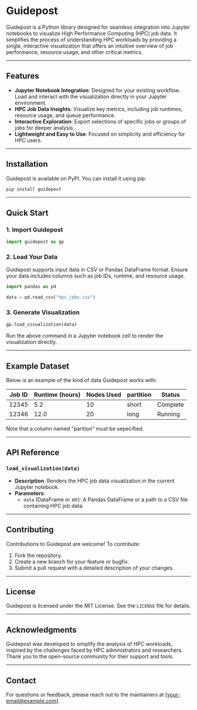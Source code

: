 # Guidepost

Guidepost is a Python library designed for seamless integration into Jupyter notebooks to visualize High Performance Computing (HPC) job data. It simplifies the process of understanding HPC workloads by providing a single, interactive visualization that offers an intuitive overview of job performance, resource usage, and other critical metrics.

---

## Features

- **Jupyter Notebook Integration**: Designed for your existing workflow. Load and interact with the visualization directly in your Jupyter environment.
- **HPC Job Data Insights**: Visualize key metrics, including job runtimes, resource usage, and queue performance.
- **Interactive Exploration**: Export selections of specific jobs or groups of jobs for deeper analysis.
- **Lightweight and Easy to Use**: Focused on simplicity and efficiency for HPC users.

---

## Installation

Guidepost is available on PyPI. You can install it using pip:

```bash
pip install guidepost
```

---

## Quick Start

### 1. Import Guidepost

```python
import guidepost as gp
```

### 2. Load Your Data
Guidepost supports input data in CSV or Pandas DataFrame format. Ensure your data includes columns such as job IDs, runtime, and resource usage.

```python
import pandas as pd

data = pd.read_csv("hpc_jobs.csv")
```

### 3. Generate Visualization

```python
gp.load_visualization(data)
```

Run the above command in a Jupyter notebook cell to render the visualization directly.

---

## Example Dataset
Below is an example of the kind of data Guidepost works with:

| Job ID | Runtime (hours) | Nodes Used | partition | Status |
|--------|-----------------|------------|-----------|--------|
| 12345  | 5.2             | 10         | short | Complete |
| 12346  | 12.0            | 20         | long  | Running  |

Note that a column named "parition" must be sepecified.

---

## API Reference

### `load_visualization(data)`
- **Description**: Renders the HPC job data visualization in the current Jupyter notebook.
- **Parameters**:
  - `data` (DataFrame or str): A Pandas DataFrame or a path to a CSV file containing HPC job data.

---

## Contributing

Contributions to Guidepost are welcome! To contribute:

1. Fork the repository.
2. Create a new branch for your feature or bugfix.
3. Submit a pull request with a detailed description of your changes.

---

## License

Guidepost is licensed under the MIT License. See the `LICENSE` file for details.

---

## Acknowledgments

Guidepost was developed to simplify the analysis of HPC workloads, inspired by the challenges faced by HPC administrators and researchers. Thank you to the open-source community for their support and tools.

---

## Contact

For questions or feedback, please reach out to the maintainers at [your-email@example.com].

